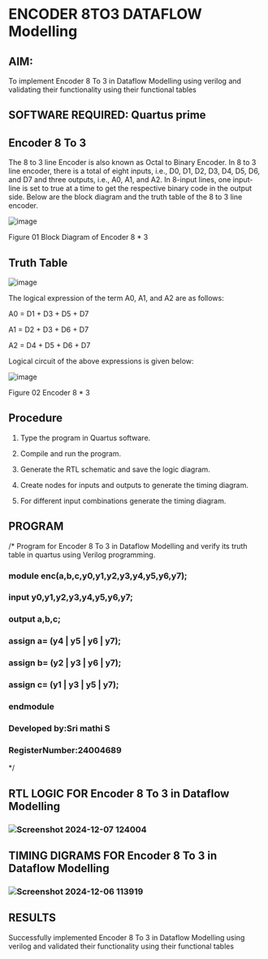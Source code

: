 # ENCODER 8TO3 DATAFLOW Modelling

## **AIM:**

To implement  Encoder 8 To 3 in Dataflow Modelling using verilog and validating their functionality using their functional tables

## **SOFTWARE REQUIRED:** Quartus prime



## **Encoder 8 To 3**

The 8 to 3 line Encoder is also known as Octal to Binary Encoder. In 8 to 3 line encoder, there is a total of eight inputs, i.e., D0, D1, D2, D3, D4, D5, D6, and D7 and three outputs, i.e., A0, A1, and A2. In 8-input lines, one input-line is set to true at a time to get the respective binary code in the output side. Below are the block diagram and the truth table of the 8 to 3 line encoder.

![image](https://github.com/naavaneetha/ENCODER8TO3DATAFLOW/assets/154305477/0bc242c1-eb9e-4c47-afe5-30428470efc3)

Figure 01  Block Diagram of Encoder 8 * 3

## **Truth Table**

![image](https://github.com/naavaneetha/ENCODER8TO3DATAFLOW/assets/154305477/35496b14-ae6e-4cd1-9abd-d6736b576575)

The logical expression of the term A0, A1, and A2 are as follows:

A0 = D1 + D3 + D5 + D7

A1 = D2 + D3 + D6 + D7

A2 = D4 + D5 + D6 + D7

Logical circuit of the above expressions is given below:

![image](https://github.com/naavaneetha/ENCODER8TO3DATAFLOW/assets/154305477/95acaee6-c873-4c75-89eb-ef09fb158053)

Figure 02  Encoder 8 * 3

## **Procedure**
1.	Type the program in Quartus software.

2.	Compile and run the program.

3.	Generate the RTL schematic and save the logic diagram.

4.	Create nodes for inputs and outputs to generate the timing diagram.

5.	For different input combinations generate the timing diagram.


## **PROGRAM**

/* Program for Encoder 8 To 3 in Dataflow Modelling and verify its truth table in quartus using Verilog programming. 
### module enc(a,b,c,y0,y1,y2,y3,y4,y5,y6,y7);
### input y0,y1,y2,y3,y4,y5,y6,y7;
### output a,b,c;
### assign a= (y4 | y5 | y6 | y7);
### assign b= (y2 | y3 | y6 | y7);
### assign c= (y1 | y3 | y5 | y7);
### endmodule 
### Developed by:Sri mathi S 
### RegisterNumber:24004689
*/

## **RTL LOGIC FOR Encoder 8 To 3 in Dataflow Modelling**
### ![Screenshot 2024-12-07 124004](https://github.com/user-attachments/assets/c53bc798-7995-41d1-81e5-22997939bb85)

## **TIMING DIGRAMS FOR Encoder 8 To 3 in Dataflow Modelling**
### ![Screenshot 2024-12-06 113919](https://github.com/user-attachments/assets/a6f4e991-a56c-4d6b-8dd8-aac619673e32)

## **RESULTS**
Successfully implemented Encoder 8 To 3 in Dataflow Modelling using verilog and validated their functionality using their functional tables



